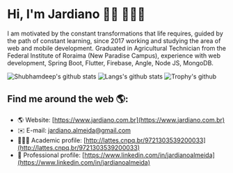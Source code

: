 # Hi, I'm Jardiano 👋🏽 👨🏽‍💻

I am motivated by the constant transformations that life requires, guided by the path of constant learning, since 2017 working and studying the area of web and mobile development. Graduated in Agricultural Technician from the Federal Institute of Roraima (New Paradise Campus), experience with web development, Spring Boot, Flutter, Firebase, Angle, Node JS, MongoDB.

![Shubhamdeep's github stats](https://github-readme-stats.vercel.app/api?username=jardianoalmeida&show_icons=true&hide_border=true)
![Langs's github stats](https://github-readme-stats.vercel.app/api/top-langs/?username=jardianoalmeida&layout=compact)
![Trophy's github](https://github-profile-trophy.vercel.app/?username=jardianoalmeida&column=3&margin-w=15&margin-h=15)


## Find me around the web 🌎:
- 🌎 Website: [https://www.jardiano.com.br](https://www.jardiano.com.br) 
- ✉️ E-mail: [jardiano.almeida@gmail.com](mailto:jardiano.almeida@gmail.com)
- 👨🏽‍🔬 Academic profile: [http://lattes.cnpq.br/9721303539200033](http://lattes.cnpq.br/9721303539200033)
- 💼 Professional profile: [https://www.linkedin.com/in/jardianoalmeida](https://www.linkedin.com/in/jardianoalmeida) 
